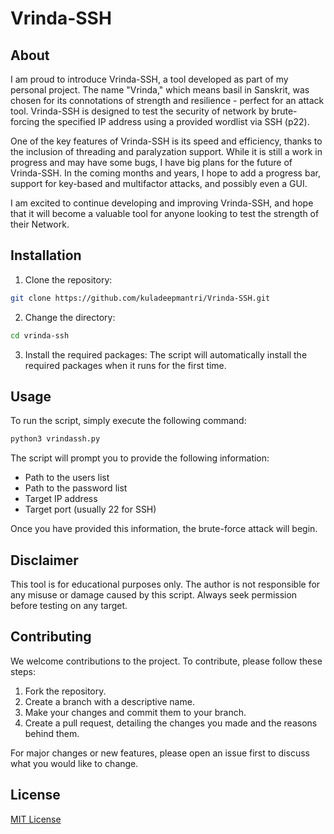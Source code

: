 # Vrinda-SSH

## About

I am proud to introduce Vrinda-SSH, a tool developed as part of my personal project. The name "Vrinda," which means basil in Sanskrit, was chosen for its connotations of strength and resilience - perfect for an attack tool. Vrinda-SSH is designed to test the security of network by brute-forcing the specified IP address using a provided wordlist via SSH (p22).

One of the key features of Vrinda-SSH is its speed and efficiency, thanks to the inclusion of threading and paralyzation support. While it is still a work in progress and may have some bugs, I have big plans for the future of Vrinda-SSH. In the coming months and years, I hope to add a progress bar, support for key-based and multifactor attacks, and possibly even a GUI.

I am excited to continue developing and improving Vrinda-SSH, and hope that it will become a valuable tool for anyone looking to test the strength of their Network.

## Installation

1. Clone the repository:

```bash
git clone https://github.com/kuladeepmantri/Vrinda-SSH.git
```

2. Change the directory:

```bash
cd vrinda-ssh
```

3. Install the required packages:
The script will automatically install the required packages when it runs for the first time.

## Usage

To run the script, simply execute the following command:

```bash
python3 vrindassh.py
```

The script will prompt you to provide the following information:

- Path to the users list
- Path to the password list
- Target IP address
- Target port (usually 22 for SSH)

Once you have provided this information, the brute-force attack will begin.

## Disclaimer

This tool is for educational purposes only. The author is not responsible for any misuse or damage caused by this script. Always seek permission before testing on any target.

## Contributing

We welcome contributions to the project. To contribute, please follow these steps:

1. Fork the repository.
2. Create a branch with a descriptive name.
3. Make your changes and commit them to your branch.
4. Create a pull request, detailing the changes you made and the reasons behind them.

For major changes or new features, please open an issue first to discuss what you would like to change.

## License

[MIT License](https://choosealicense.com/licenses/mit/)
